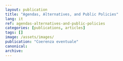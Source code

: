 ```yaml
---
layout: publication
title: "Agendas, Alternatives, and Public Policies"
lang: it
ref: agendas-alternatives-and-public-policies
categories: [publications, articles]
tags: []
image: /assets/images/
publication: "Coerenza eventuale"
canonical:
archive:
---
```


